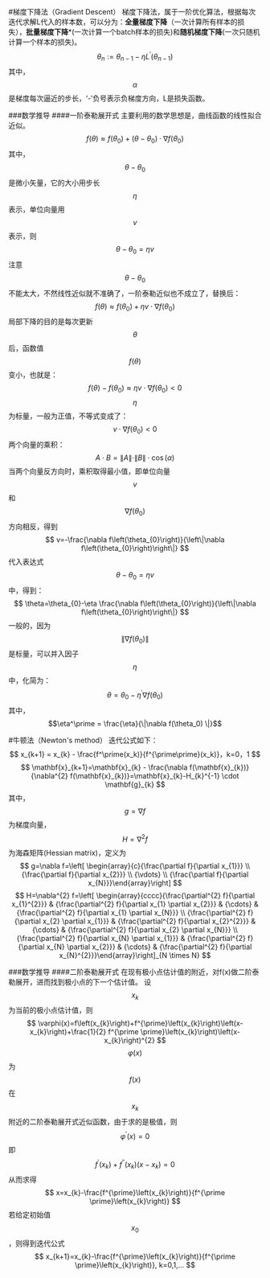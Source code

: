 #梯度下降法（Gradient Descent）
梯度下降法，属于一阶优化算法，根据每次迭代求解L代入的样本数，可以分为：**全量梯度下降**（一次计算所有样本的损失），**批量梯度下降***(一次计算一个batch样本的损失)和**随机梯度下降**(一次只随机计算一个样本的损失)。
$$
\theta_{n} := \theta_{n-1} - \eta L^{\prime}(\theta_{n-1})
$$
其中，$$\alpha$$是梯度每次逼近的步长，‘-’负号表示负梯度方向，L是损失函数。

###数学推导
####一阶泰勒展开式
主要利用的数学思想是，曲线函数的线性拟合近似。
$$
f(\theta) \approx f\left(\theta_{0}\right)+\left(\theta-\theta_{0}\right) \cdot \nabla f\left(\theta_{0}\right)
$$
其中，$$\theta-\theta_0$$是微小矢量，它的大小用步长$$\eta$$表示，单位向量用$$v$$表示，则
$$
\theta-\theta_0=\eta v
$$
注意$$\theta-\theta_0$$不能太大，不然线性近似就不准确了，一阶泰勒近似也不成立了，替换后：
$$
f(\theta) \approx f\left(\theta_{0}\right)+\eta v \cdot \nabla f\left(\theta_{0}\right)
$$
局部下降的目的是每次更新$$\theta$$后，函数值$$f(\theta)$$变小，也就是：
$$
f(\theta)-f\left(\theta_{0}\right) \approx \eta v \cdot \nabla f\left(\theta_{0}\right) < 0 
$$
$$\eta$$为标量，一般为正值，不等式变成了：
$$
v \cdot \nabla f(\theta_0) < 0
$$
两个向量的乘积：
$$
A \cdot B=\|A\| \cdot\|B\| \cdot \cos (\alpha)
$$
当两个向量反方向时，乘积取得最小值，即单位向量$$v$$和$$\nabla f(\theta_0)$$方向相反，得到
$$
v=-\frac{\nabla f\left(\theta_{0}\right)}{\left\|\nabla f\left(\theta_{0}\right)\right\|}
$$
代入表达式$$\theta-\theta_0=\eta v$$中，得到：
$$
\theta=\theta_{0}-\eta \frac{\nabla f\left(\theta_{0}\right)}{\left\|\nabla f\left(\theta_{0}\right)\right\|}
$$
一般的，因为$$\left\|\nabla f\left(\theta_{0}\right)\right\|$$ 是标量，可以并入因子$$\eta$$中，化简为：
$$
\theta=\theta_{0}-\eta^\prime\nabla f\left(\theta_{0}\right)
$$
其中，$$\eta^\prime = \frac{\eta}{\|\nabla f(\theta_0) \|}$$

#牛顿法（Newton's method）
迭代公式如下：
$$
x_{k+1} = x_{k} - \frac{f^\prime(x_k)}{f^{\prime\prime}(x_k)}，k=0，1
$$
$$
\mathbf{x}_{k+1}=\mathbf{x}_{k} - \frac{\nabla f(\mathbf{x}_{k})}{\nabla^{2} f(\mathbf{x}_{k})}=\mathbf{x}_{k}-H_{k}^{-1} \cdot \mathbf{g}_{k}
$$
其中，$$g=\nabla f$$为梯度向量，$$H=\nabla^{2}f$$为海森矩阵(Hessian matrix)，定义为
$$
g=\nabla f=\left[ \begin{array}{c}{\frac{\partial f}{\partial x_{1}}} \\ {\frac{\partial f}{\partial x_{2}}} \\ {\vdots} \\ {\frac{\partial f}{\partial x_{N}}}\end{array}\right]
$$
$$
H=\nabla^{2} f=\left[ \begin{array}{cccc}{\frac{\partial^{2} f}{\partial x_{1}^{2}}} & {\frac{\partial^{2} f}{\partial x_{1} \partial x_{2}}} & {\cdots} & {\frac{\partial^{2} f}{\partial x_{1} \partial x_{N}}} \\ {\frac{\partial^{2} f}{\partial x_{2} \partial x_{1}}} & {\frac{\partial^{2} f}{\partial x_{2}^{2}}} & {\cdots} & {\frac{\partial^{2} f}{\partial x_{2} \partial x_{N}}} \\ {\frac{\partial^{2} f}{\partial x_{N} \partial x_{1}}} & {\frac{\partial^{2} f}{\partial x_{N} \partial x_{2}}} & {\cdots} & {\frac{\partial^{2} f}{\partial x_{N}^{2}}}\end{array}\right]_{N \times N}
$$

###数学推导
####二阶泰勒展开式
在现有极小点估计值的附近，对f(x)做二阶泰勒展开，进而找到极小点的下一个估计值。
设$$x_k$$为当前的极小点估计值，则
$$
\varphi(x)=f\left(x_{k}\right)+f^{\prime}\left(x_{k}\right)\left(x-x_{k}\right)+\frac{1}{2} f^{\prime \prime}\left(x_{k}\right)\left(x-x_{k}\right)^{2}
$$
$$\varphi(x)$$为$$f(x)$$在$$x_k$$附近的二阶泰勒展开式近似函数，由于求的是极值，则
$$
\varphi^{\prime}(x)=0
$$
即
$$
f^{\prime}\left(x_{k}\right)+f^{\prime \prime}\left(x_{k}\right)\left(x-x_{k}\right)=0
$$
从而求得
$$
x=x_{k}-\frac{f^{\prime}\left(x_{k}\right)}{f^{\prime \prime}\left(x_{k}\right)}
$$
若给定初始值$$x_0$$，则得到迭代公式
$$
x_{k+1}=x_{k}-\frac{f^{\prime}\left(x_{k}\right)}{f^{\prime \prime}\left(x_{k}\right)}, k=0,1,...
$$







